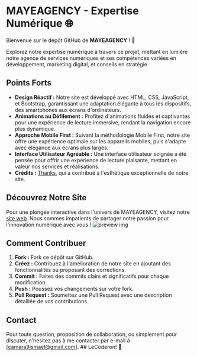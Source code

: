 # MAYEAGENCY - Expertise Numérique 🌐

Bienvenue sur le dépôt GitHub de **MAYEAGENCY** ! 🚀

Explorez notre expertise numérique à travers ce projet, mettant en lumière notre agence de services numériques et ses compétences variées en développement, marketing digital, et conseils en stratégie.

## Points Forts

- **Design Réactif :** Notre site est développé avec HTML, CSS, JavaScript, et Bootstrap, garantissant une adaptation élégante à tous les dispositifs, des smartphones aux écrans d'ordinateurs.
- **Animations au Défilement :** Profitez d'animations fluides et captivantes pour une expérience de lecture immersive, rendant la navigation encore plus dynamique.
- **Approche Mobile First :** Suivant la méthodologie Mobile First, notre site offre une expérience optimale sur les appareils mobiles, puis s'adapte avec élégance aux écrans plus larges.
- **Interface Utilisateur Agréable :** Une interface utilisateur soignée a été pensée pour offrir une expérience de lecture plaisante, mettant en valeur nos services et réalisations.
- **Crédits :**  [Thanks](##), qui a contribué à l'esthétique exceptionnelle de notre site.

## Découvrez Notre Site

Pour une plongée interactive dans l'univers de MAYEAGENCY, visitez notre [site web](https://lecoderon.github.io/MAYEAGENCY/). Nous sommes impatients de partager notre passion pour l'innovation numérique avec vous !
![preview img](/preview_.png)
## Comment Contribuer

1. **Fork :** Fork ce dépôt sur GitHub.
2. **Créez :** Contribuez à l'amélioration de notre site en ajoutant des fonctionnalités ou proposant des corrections.
3. **Commit :** Faites des commits clairs et significatifs pour chaque modification.
4. **Push :** Poussez vos changements sur votre fork.
5. **Pull Request :** Soumettez une Pull Request avec une description détaillée de vos contributions.

## Contact

Pour toute question, proposition de collaboration, ou simplement pour discuter, n'hésitez pas à me contacter par e-mail à [camara9ismael@gmail.com]. ## LeCoderon! 🌟
